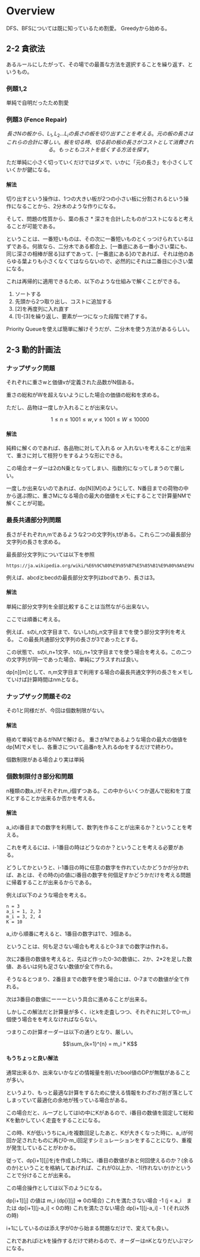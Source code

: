# Overview
DFS、BFSについては既に知っているため割愛。
Greedyから始める。

## 2-2 貪欲法
あるルールにしたがって、その場での最善な方法を選択することを繰り返す、というもの。

### 例題1,2
単純で自明だったため割愛

### 例題3 (Fence Repair)
```math
長さNの板から、 L_1,L_2...L_i の長さの板を切り出すことを考える。
元の板の長さはこれらの合計に等しい。
板を切る時、切る前の板の長さがコストとして消費される。もっともコストを低くする方法を探す。
```
ただ単純に小さく切っていくだけではダメで、いかに「元の長さ」を小さくしていくかが鍵になる。

#### 解法
切り出すという操作は、1つの大きい板が2つの小さい板に分割されるという操作になることから、2分木のような作りになる。

そして、問題の性質から、葉の長さ * 深さを合計したものがコストになると考えることが可能である。

ということは、一番短いものは、その次に一番短いものとくっつけられているはずである。何故なら、二分木である都合上、[一番底にある一番小さい葉にも、同じ深さの相棒が居る]はずであって、[一番底にある]のであれば、それは他のあらゆる葉よりも小さくなくてはならないので、必然的にそれは二番目に小さい葉になる。

これは再帰的に適用できるため、以下のような仕組みで解くことができる。

1. ソートする
2. 先頭から2つ取り出し、コストに追加する
3. [2]を再度列に入れ直す
4. [1]-[3]を繰り返し、要素が一つになった段階で終了する。

Priority Queueを使えば簡単に解けそうだが、二分木を使う方法があるらしい。


## 2-3 動的計画法
### ナップザック問題
それぞれに重さwと価値vが定義された品数がN個ある。

重さの総和がWを超えないようにした場合の価値の総和を求める。

ただし、品物は一度しか入れることが出来ない。
```math
1 \leq n \leq 100
1 \leq w,v \leq 100
1 \leq W \leq 10000
```

#### 解法
純粋に解くのであれば、各品物に対して入れる or 入れないを考えることが出来て、重さに対して枝狩りをするような形にできる。

この場合オーダーは2のN乗となってしまい、指数的になってしまうので厳しい。

一度しか出来ないのであれば、dp[N][M]のようにして、N番目までの荷物の中から選ぶ際に、重さMになる場合の最大の価値をメモにすることで計算量NMで解くことが可能。


### 最長共通部分列問題
長さがそれぞれn,mであるような2つの文字列s,tがある。これら二つの最長部分文字列の長さを求める。

最長部分文字列については以下を参照

    https://ja.wikipedia.org/wiki/%E6%9C%80%E9%95%B7%E5%85%B1%E9%80%9A%E9%83%A8%E5%88%86%E5%88%97%E5%95%8F%E9%A1%8C

例えば、abcdとbecdの最長部分文字列はbcdであり、長さは3。

#### 解法
単純に部分文字列を全部比較することは当然ながら出来ない。

ここでは順番に考える。

例えば、sのi_n文字目まで、ないしtのj_n文字目までを使う部分文字列を考える。
この最長共通部分文字列の長さが3であったとする。

この状態で、sのi_n+1文字、tのj_n+1文字目までを使う場合を考える。この二つの文字列が同一であった場合、単純にプラスすれば良い。

dp[n][m]として、n,m文字目まで利用する場合の最長共通文字列の長さをメモしていけば計算時間はnmとなる。

### ナップザック問題その2
その1と同様だが、今回は個数制限がない。

#### 解法
極めて単純であるがNMで解ける。
重さがMであるような場合の最大の価値をdp[M]でメモし、各重さについて品番nを入れるdpをするだけで終わり。

個数制限がある場合より実は単純


### 個数制限付き部分和問題
n種類の数a_iがそれぞれm_i個ずつある。この中からいくつか選んで総和を丁度Kとすることか出来るか否かを考える。

#### 解法
a_iのi番目までの数字を利用して、数字jを作ることが出来るか？ということを考える。

これを考えるには、i-1番目の時はどうなのか？ということを考える必要がある。

どうしてかというと、i-1番目の時に任意の数字を作れていたかどうかが分かれば、あとは、その時のjの値にi番目の数字を何個足すかどうかだけを考える問題に帰着することが出来るからである。

例えば以下のような場合を考える。

    n = 3
    a_i = 1, 2, 3
    m_i = 3, 2, 4
    K = 10

a_iから順番に考えると、1番目の数字は1で、3個ある。

ということは、何も足さない場合も考えると0-3までの数字は作れる。

次に2番目の数値を考えると、先ほど作った0-3の数値に、2か、2*2を足した数値、あるいは何も足さない数値が全て作れる。

そうなるとつまり、2番目までの数字を使う場合には、0-7までの数値が全て作れる。

次は3番目の数値にーーーという具合に進めることが出来る。

しかしこの解法だと計算量が多く、iとkを走査しつつ、それぞれに対して0-m_i個使う場合をを考えなければならない。

つまりこの計算オーダーは以下の通りとなり、厳しい。

```math
\sum_{k=1}^{n} = m_i * K
```

#### もうちょっと良い解法
通常出来るか、出来ないかなどの情報量を削いだbool値のDPが無駄があることが多い。

というより、もっと最適な計算をするために使える情報をわざわざ削ぎ落としてしまっていて最適化の余地が残っている場合がある。

この場合だと、ループとしてはIの中にKがあるので、i番目の数値を固定して総和Kを動かしていく走査をすることになる。

この時、Kが低いうちにa_iを複数回足したあと、Kが大きくなった時に、a_iが何回か足されたものに再び0-m_i回足すシミュレーションをすることになり、重複が発生していることがわかる。

従って、dp[i+1][j]をjを作成した時に、i番目の数値があと何回使えるのか？(余るのか)ということを格納してあげれば、これが0以上か、-1(作れないか)かということで分けることが出来る。

この場合操作としては以下のようになる。

dp[i+1][j] の値は
    m_i (dp[i][j] => 0の場合)
        これを満たさない場合
    -1 (j < a_i　または dp[i+1][j-a_i] < 0の時)
        これを満たさない場合
    dp[i+1][j-a_i] - 1 (それ以外の時)

i+1にしているのは添え字が0から始まる問題なだけで、変えても良い。

これであればiとkを操作するだけで終わるので、オーダーはnKとなりだいぶマシになる。


